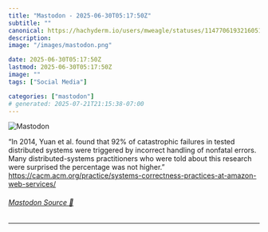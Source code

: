 ```yaml
---
title: "Mastodon - 2025-06-30T05:17:50Z"
subtitle: ""
canonical: https://hachyderm.io/users/mweagle/statuses/114770619321605170
description:
image: "/images/mastodon.png"

date: 2025-06-30T05:17:50Z
lastmod: 2025-06-30T05:17:50Z
image: ""
tags: ["Social Media"]

categories: ["mastodon"]
# generated: 2025-07-21T21:15:38-07:00
---
```

![Mastodon](/images/mastodon.png)

<p>“In 2014, Yuan et al. found that 92% of catastrophic failures in tested distributed systems were triggered by incorrect handling of nonfatal errors. Many distributed-systems practitioners who were told about this research were surprised the percentage was not higher.”<br /><a href="https://cacm.acm.org/practice/systems-correctness-practices-at-amazon-web-services/" target="_blank" rel="nofollow noopener noreferrer" translate="no"><span class="invisible">https://</span><span class="ellipsis">cacm.acm.org/practice/systems-</span><span class="invisible">correctness-practices-at-amazon-web-services/</span></a></p>


###### [Mastodon Source 🐘](https://hachyderm.io/@mweagle/114770619321605170)

___
